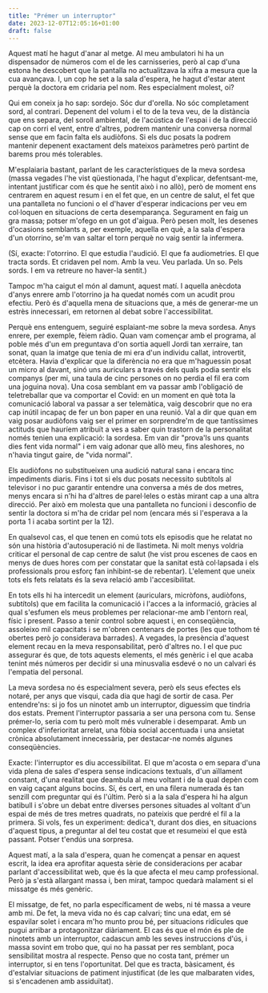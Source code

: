 ```yaml
---
title: "Prémer un interruptor"
date: 2023-12-07T12:05:16+01:00
draft: false
---
```


Aquest matí he hagut d'anar al metge. Al meu ambulatori hi ha un dispensador de números com el de les carnisseries, però al cap d'una estona he descobert que la pantalla no actualitzava la xifra a mesura que la cua avançava. I, un cop he set a la sala d'espera, he hagut d'estar atent perquè la doctora em cridaria pel nom. Res especialment molest, oi?

Qui em coneix ja ho sap: sordejo. Sóc dur d'orella. No sóc completament sord, al contrari. Depenent del volum i el to de la teva veu, de la distància que ens separa, del soroll ambiental, de l'acústica de l'espai i de la direcció cap on corri el vent, entre d'altres, podrem mantenir una conversa normal sense que em facin falta els audiòfons. Si els duc posats la podrem mantenir depenent exactament dels mateixos paràmetres però partint de barems prou més tolerables.

M'esplaiaria bastant, parlant de les característiques de la meva sordesa (massa vegades l'he vist qüestionada, l'he hagut d'explicar, defentsant-me, intentant justificar com és que he sentit això i no allò), però de moment ens centrarem en aquest resum i en el fet que, en un centre de salut, el fet que una pantalleta no funcioni o el d'haver d'esperar indicacions per veu em col·loquen en situacions de certa desemparança. Segurament en faig un gra massa; potser m'ofego en un got d'aigua. Però pesen molt, les desenes d'ocasions semblants a, per exemple, aquella en què, a la sala d'espera d'un otorrino, se'm van saltar el torn perquè no vaig sentir la infermera.

(Sí, exacte: l'otorrino. El que estudia l'audició. El que fa audiometries. El que tracta sords. Et cridaven pel nom. Amb la veu. Veu parlada. Un so. Pels sords. I em va retreure no haver-la sentit.)

Tampoc m'ha caigut el món al damunt, aquest matí. I aquella anècdota d'anys enrere amb l'otorrino ja ha quedat només com un acudit prou efectiu. Però és d'aquella mena de situacions que, a més de generar-me un estrès innecessari, em retornen al debat sobre l'accessibilitat.

Perquè ens entenguem, seguiré esplaiant-me sobre la meva sordesa. Anys enrere, per exemple, fèiem ràdio. Quan vam començar amb el programa, al poble més d'un em preguntava d'on sortia aquell Jordi tan xerraire, tan sonat, quan la imatge que tenia de mi era d'un individu callat, introvertit, etcètera. Havia d'explicar que la diferència no era que m'haguessin posat un micro al davant, sinó uns auriculars a través dels quals podia sentir els companys (per mi, una taula de cinc persones on no perdia el fil era com una joguina nova). Una cosa semblant em va passar amb l'obligació de teletreballar que va comportar el Covid: en un moment en què tota la comunicació laboral va passar a ser telemàtica, vaig descobrir que no era cap inútil incapaç de fer un bon paper en una reunió. Val a dir que quan em vaig posar audiòfons vaig ser el primer en sorprendre'm de que tantíssimes actituds que hauríem atribuït a ves a saber quin trastorn de la personalitat només tenien una explicació: la sordesa. Em van dir "prova'ls uns quants dies fent vida normal" i em vaig adonar que allò meu, fins aleshores, no n'havia tingut gaire, de "vida normal".

Els audiòfons no substitueixen una audició natural sana i encara tinc impediments diaris. Fins i tot si els duc posats necessito subtítols al televisor i no puc garantir entendre una conversa a més de dos metres, menys encara si n'hi ha d'altres de parel·leles o estàs mirant cap a una altra direcció. Per això em molesta que una pantalleta no funcioni i desconfio de sentir la doctora si m'ha de cridar pel nom (encara més si l'esperava a la porta 1 i acaba sortint per la 12).

En qualsevol cas, el que tenen en comú tots els episodis que he relatat no són una història d'autosuperació ni de llastimeta. Ni molt menys voldria criticar el personal de cap centre de salut (he vist prou escenes de caos en menys de dues hores com per constatar que la sanitat està col·lapsada i els professionals prou esforç fan inhibint-se de rebentar). L'element que uneix tots els fets relatats és la seva relació amb l'accesibilitat. 

En tots ells hi ha intercedit un element (auriculars, micròfons, audiòfons, subtítols) que em facilita la comunicació i l'acces a la informació, gràcies al qual s'esfumen els meus problemes per relacionar-me amb l'entorn real, físic i present. Passo a tenir control sobre aquest i, en conseqüència, assoleixo mil capacitats i se m'obren centenars de portes (les que tothom té obertes però jo considerava barrades). A vegades, la presència d'aquest element recau en la meva responsabilitat, però d'altres no. I el que puc assegurar és que, de tots aquests elements, el més genèric i el que acaba tenint més números per decidir si una minusvalia esdevé o no un calvari és l'empatia del personal.

La meva sordesa no és especialment severa, però els seus efectes els notaré, per anys que visqui, cada dia que hagi de sortir de casa. Per entendre'ns: si jo fos un ninotet amb un interruptor, diguessim que tindria dos estats. Prement l'interruptor passaria a ser una persona com tu. Sense prémer-lo, seria com tu però molt més vulnerable i desemparat. Amb un complex d'inferioritat arrelat, una fòbia social accentuada i una ansietat crònica absolutament innecessària, per destacar-ne només algunes conseqüències. 

Exacte: l'interruptor es diu accessibilitat. El que m'acosta o em separa d'una vida plena de sales d'espera sense indicacions textuals, d'un aïllament constant, d'una realitat que deambula al meu voltant i de la qual depèn com en vaig caçant alguns bocins. Sí, és cert, en una filera numerada és tan senzill com preguntar qui és l'últim. Però si a la sala d'espera hi ha algun batibull i s'obre un debat entre diverses persones situades al voltant d'un espai de més de tres metres quadrats, no pateixis que perdré el fil a la primera. Si vols, fes un experiment: dedica't, durant dos dies, en situacions d'aquest tipus, a preguntar al del teu costat que et resumeixi el que està passant. Potser t'endús una sorpresa.

Aquest matí, a la sala d'espera, quan he començat a pensar en aquest escrit, la idea era aprofitar aquesta sèrie de consideracions per acabar parlant d'accessibilitat web, que és la que afecta el meu camp professional. Però ja s'està allargant massa i, ben mirat, tampoc quedarà malament si el missatge és més genèric. 

El missatge, de fet, no parla específicament de webs, ni té massa a veure amb mi. De fet, la meva vida no és cap calvari; tinc una edat, em sé espavilar solet i encara m'ho munto prou bé, per situacions ridícules que pugui arribar a protagonitzar diàriament. El cas és que el món és ple de ninotets amb un interruptor, cadascun amb les seves instruccions d'ús, i massa sovint em trobo que, qui no ha passat per res semblant, poca sensibilitat mostra al respecte. Penso que no costa tant, prémer un interruptor, si en tens l'oportunitat. Del que es tracta, bàsicament, és d'estalviar situacions de patiment injustificat (de les que malbaraten vides, si s'encadenen amb assiduïtat).